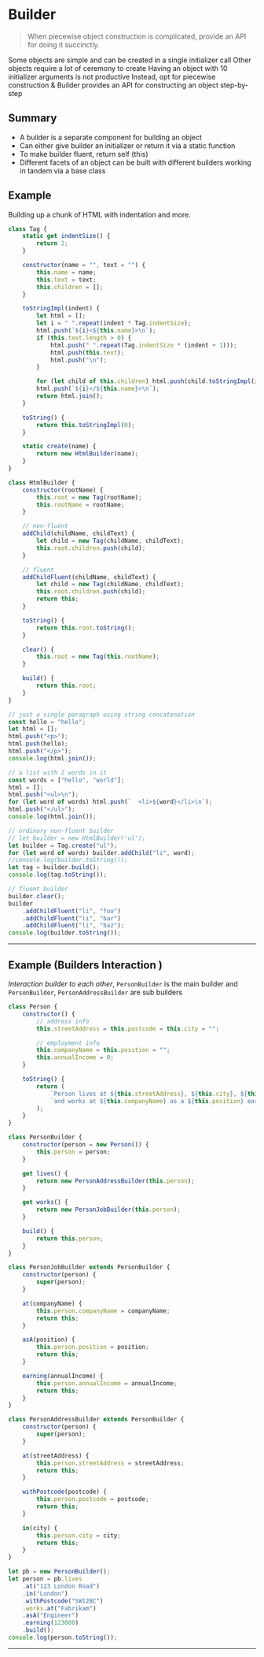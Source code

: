 # Builder

> When piecewise object construction is complicated, provide an API for doing it succinctly.

Some objects are simple and can be created in a single initializer call
Other objects require a lot of ceremony to create
Having an object with 10 initializer arguments is not productive
Instead, opt for piecewise construction & Builder provides an API for constructing an object step-by- step

## Summary

- A builder is a separate component for building an object
- Can either give builder an initializer or return it via a static function
- To make builder fluent, return self (this)
- Different facets of an object can be built with different builders working in tandem via a base class

## Example

Building up a chunk of HTML with indentation and more.

```js
class Tag {
	static get indentSize() {
		return 2;
	}

	constructor(name = "", text = "") {
		this.name = name;
		this.text = text;
		this.children = [];
	}

	toStringImpl(indent) {
		let html = [];
		let i = " ".repeat(indent * Tag.indentSize);
		html.push(`${i}<${this.name}>\n`);
		if (this.text.length > 0) {
			html.push(" ".repeat(Tag.indentSize * (indent + 1)));
			html.push(this.text);
			html.push("\n");
		}

		for (let child of this.children) html.push(child.toStringImpl(indent + 1));
		html.push(`${i}</${this.name}>\n`);
		return html.join();
	}

	toString() {
		return this.toStringImpl(0);
	}

	static create(name) {
		return new HtmlBuilder(name);
	}
}

class HtmlBuilder {
	constructor(rootName) {
		this.root = new Tag(rootName);
		this.rootName = rootName;
	}

	// non-fluent
	addChild(childName, childText) {
		let child = new Tag(childName, childText);
		this.root.children.push(child);
	}

	// fluent
	addChildFluent(childName, childText) {
		let child = new Tag(childName, childText);
		this.root.children.push(child);
		return this;
	}

	toString() {
		return this.root.toString();
	}

	clear() {
		this.root = new Tag(this.rootName);
	}

	build() {
		return this.root;
	}
}

// just a single paragraph using string concatenation
const hello = "hello";
let html = [];
html.push("<p>");
html.push(hello);
html.push("</p>");
console.log(html.join());

// a list with 2 words in it
const words = ["hello", "world"];
html = [];
html.push("<ul>\n");
for (let word of words) html.push(`  <li>${word}</li>\n`);
html.push("</ul>");
console.log(html.join());

// ordinary non-fluent builder
// let builder = new HtmlBuilder('ul');
let builder = Tag.create("ul");
for (let word of words) builder.addChild("li", word);
//console.log(builder.toString());
let tag = builder.build();
console.log(tag.toString());

// fluent builder
builder.clear();
builder
	.addChildFluent("li", "foo")
	.addChildFluent("li", "bar")
	.addChildFluent("li", "baz");
console.log(builder.toString());
```

---

## Example (Builders Interaction )

_Interaction builder to each other_, `PersonBuilder` is the main builder and `PersonBuilder`, `PersonAddressBuilder` are sub builders

```js
class Person {
	constructor() {
		// address info
		this.streetAddress = this.postcode = this.city = "";

		// employment info
		this.companyName = this.position = "";
		this.annualIncome = 0;
	}

	toString() {
		return (
			`Person lives at ${this.streetAddress}, ${this.city}, ${this.postcode}\n` +
			`and works at ${this.companyName} as a ${this.position} earning ${this.annualIncome}`
		);
	}
}

class PersonBuilder {
	constructor(person = new Person()) {
		this.person = person;
	}

	get lives() {
		return new PersonAddressBuilder(this.person);
	}

	get works() {
		return new PersonJobBuilder(this.person);
	}

	build() {
		return this.person;
	}
}

class PersonJobBuilder extends PersonBuilder {
	constructor(person) {
		super(person);
	}

	at(companyName) {
		this.person.companyName = companyName;
		return this;
	}

	asA(position) {
		this.person.position = position;
		return this;
	}

	earning(annualIncome) {
		this.person.annualIncome = annualIncome;
		return this;
	}
}

class PersonAddressBuilder extends PersonBuilder {
	constructor(person) {
		super(person);
	}

	at(streetAddress) {
		this.person.streetAddress = streetAddress;
		return this;
	}

	withPostcode(postcode) {
		this.person.postcode = postcode;
		return this;
	}

	in(city) {
		this.person.city = city;
		return this;
	}
}

let pb = new PersonBuilder();
let person = pb.lives
	.at("123 London Road")
	.in("London")
	.withPostcode("SW12BC")
	.works.at("Fabrikam")
	.asA("Engineer")
	.earning(123000)
	.build();
console.log(person.toString());
```

---
